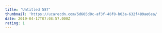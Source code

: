 ```yaml
---
title: 'Untitled 587'
thumbnail: 'https://ucarecdn.com/5d605d0c-af3f-46f0-b03a-632f489ae6ea/'
date: 2019-04-17T07:08:57.000Z
rating: 1
---
```

